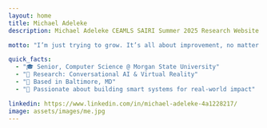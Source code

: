 ```yaml
---
layout: home
title: Michael Adeleke
description: Michael Adeleke CEAMLS SAIRI Summer 2025 Research Website

motto: "I’m just trying to grow. It’s all about improvement, no matter where you start from."

quick_facts:
  - "🎓 Senior, Computer Science @ Morgan State University"
  - "🔬 Research: Conversational AI & Virtual Reality"
  - "📍 Based in Baltimore, MD"
  - "🚀 Passionate about building smart systems for real-world impact"

linkedin: https://www.linkedin.com/in/michael-adeleke-4a1228217/
image: assets/images/me.jpg
---
```

